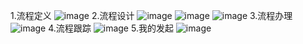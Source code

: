 1.流程定义
	![image](https://user-images.githubusercontent.com/49381294/111262928-00014e00-8660-11eb-88c9-bcab32660b59.png)
2.流程设计
	![image](https://user-images.githubusercontent.com/49381294/111262953-0ee80080-8660-11eb-9aea-811dc8a8e8ef.png)
	![image](https://user-images.githubusercontent.com/49381294/111262961-13acb480-8660-11eb-8c8f-96e293f80783.png)
	![image](https://user-images.githubusercontent.com/49381294/111262972-16a7a500-8660-11eb-9dfb-56ccc902d6d7.png)
3.流程办理
	![image](https://user-images.githubusercontent.com/49381294/111263021-245d2a80-8660-11eb-8817-4b91df08425a.png)
4.流程跟踪
	![image](https://user-images.githubusercontent.com/49381294/111263054-2de69280-8660-11eb-893f-9fe45a8e2b24.png)
5.我的发起
	![image](https://user-images.githubusercontent.com/49381294/111263083-3a6aeb00-8660-11eb-9ab3-0e62d2d466e6.png)
